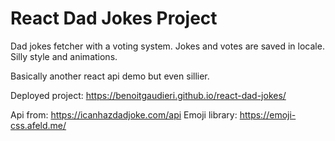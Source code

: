 # React Dad Jokes Project

Dad jokes fetcher with a voting system.
Jokes and votes are saved in locale. Silly style and animations.

Basically another react api demo but even sillier.

Deployed project: https://benoitgaudieri.github.io/react-dad-jokes/

Api from: https://icanhazdadjoke.com/api
Emoji library: https://emoji-css.afeld.me/

